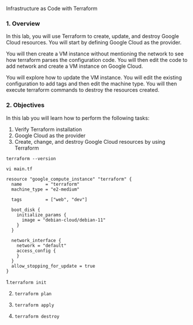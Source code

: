 Infrastructure as Code with Terraform

### 1. Overview
In this lab, you will use Terraform to create, update, and destroy Google Cloud resources. You will start by defining Google Cloud as the provider.

You will then create a VM instance without mentioning the network to see how terraform parses the configuration code. You will then edit the code to add network and create a VM instance on Google Cloud.

You will explore how to update the VM instance. You will edit the existing configuration to add tags and then edit the machine type. You will then execute terraform commands to destroy the resources created.
### 2. Objectives
In this lab you will learn how to perform the following tasks:

1. Verify Terraform installation
2. Google Cloud as the provider
3. Create, change, and destroy Google Cloud resources by using Terraform


```
terraform --version
```

```
vi main.tf
```

```
resource "google_compute_instance" "terraform" {
  name         = "terraform"
  machine_type = "e2-medium"

  tags         = ["web", "dev"]

  boot_disk {
    initialize_params {
      image = "debian-cloud/debian-11"
    }
  }

  network_interface {
    network = "default"
    access_config {
    }
  }
  allow_stopping_for_update = true 
}
```


1.```terraform init```

2. ```terraform plan```
   
3. ```terraform apply```

4. ```terraform destroy```
